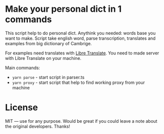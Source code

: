 # Make your personal dict in 1 commands

This script help to do personal dict. Anythink you needed: words base you want to make. Script take english word, parse transcription, translates and examples from big dictionary of Cambrige.

For examples need translates with [Libre Translate](https://github.com/LibreTranslate/LibreTranslate). You need to made server with Libre Translate on your machine.

Main commands:

- `yarn parse` - start script in parser.ts
- `yarn proxy` - start script that help to find working proxy from your machine

# License

MIT — use for any purpose. Would be great if you could leave a note about the original developers. Thanks!
